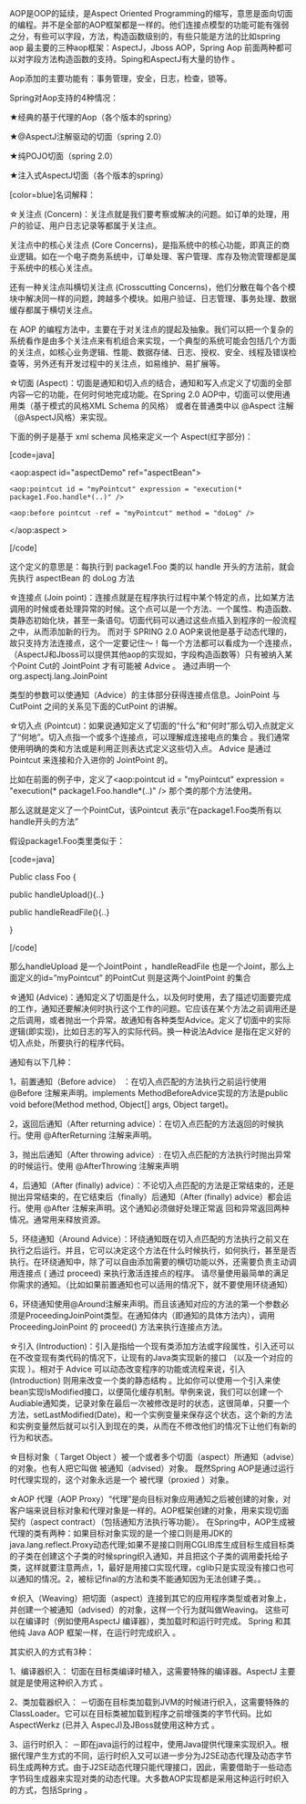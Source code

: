AOP是OOP的延续，是Aspect Oriented Programming的缩写，意思是面向切面的编程。并不是全部的AOP框架都是一样的。他们连接点模型的功能可能有强弱之分，有些可以字段，方法，构造函数级别的，有些只能是方法的比如spring aop 最主要的三种aop框架：AspectJ，Jboss AOP，Spring Aop  前面两种都可以对字段方法构造函数的支持。Sping和AspectJ有大量的协作 。
Aop添加的主要功能有：事务管理，安全，日志，检查，锁等。
Spring对Aop支持的4种情况：
★经典的基于代理的Aop（各个版本的spring） 
★@AspectJ注解驱动的切面（spring 2.0）
★纯POJO切面（spring 2.0）                
★注入式AspectJ切面（各个版本的spring）
[color=blue]名词解释：
☆关注点 (Concern)：关注点就是我们要考察或解决的问题。如订单的处理，用户的验证、用户日志记录等都属于关注点。
关注点中的核心关注点 (Core Concerns)，是指系统中的核心功能，即真正的商业逻辑。如在一个电子商务系统中，订单处理、客户管理、库存及物流管理都是属于系统中的核心关注点。
还有一种关注点叫横切关注点 (Crosscutting Concerns)，他们分散在每个各个模块中解决同一样的问题，跨越多个模块。如用户验证、日志管理、事务处理、数据缓存都属于横切关注点。
在 AOP 的编程方法中，主要在于对关注点的提起及抽象。我们可以把一个复杂的系统看作是由多个关注点来有机组合来实现，一个典型的系统可能会包括几个方面的关注点，如核心业务逻辑、性能、数据存储、日志、授权、安全、线程及错误检查等，另外还有开发过程中的关注点，如易维护、易扩展等。
☆切面 (Aspect)：切面是通知和切入点的结合，通知和写入点定义了切面的全部内容—它的功能，在何时何地完成功能。在Spring 2.0 AOP中，切面可以使用通用类（基于模式的风格XML Schema 的风格） 或者在普通类中以 @Aspect 注解（@AspectJ风格）来实现。
下面的例子是基于 xml schema 风格来定义一个 Aspect(红字部分)： 
[code=java]
<aop:aspect id="aspectDemo" ref="aspectBean"> 
	<aop:pointcut id = "myPointcut" expression = "execution(* package1.Foo.handle*(..)" /> 
	<aop:before pointcut -ref = "myPointcut" method = "doLog" /> 
</aop:aspect > 
[/code]
这个定义的意思是：每执行到 package1.Foo 类的以 handle 开头的方法前，就会先执行 aspectBean 的 doLog 方法
☆连接点 (Join point)：连接点就是在程序执行过程中某个特定的点，比如某方法调用的时候或者处理异常的时候。这个点可以是一个方法、一个属性、构造函数、类静态初始化块，甚至一条语句。切面代码可以通过这些点插入到程序的一般流程之中，从而添加新的行为。 而对于 SPRING 2.0 AOP来说他是基于动态代理的，故只支持方法连接点，这个一定要记住～！每一个方法都可以看成为一个连接点，（AspectJ和Jboss可以提供其他aop的实现如，字段构造函数等）只有被纳入某个Point Cut的 JointPoint 才有可能被 Advice 。 通过声明一个org.aspectj.lang.JoinPoint 
类型的参数可以使通知（Advice）的主体部分获得连接点信息。JoinPoint 与CutPoint 之间的关系见下面的CutPoint 的讲解。
☆切入点 (Pointcut)：如果说通知定义了切面的“什么”和“何时”那么切入点就定义了“何地”。切入点指一个或多个连接点，可以理解成连接电点的集合 。我们通常使用明确的类和方法或是利用正则表达式定义这些切入点。 Advice 是通过 Pointcut 来连接和介入进你的 JointPoint 的。 
比如在前面的例子中，定义了<aop:pointcut id = "myPointcut" expression = "execution(* package1.Foo.handle*(..)" />  那个类的那个方法使用。
那么这就是定义了一个PointCut，该Pointcut 表示“在package1.Foo类所有以handle开头的方法”
假设package1.Foo类里类似于：
[code=java]
Public class Foo { 
   public handleUpload(){..} 
   public handleReadFile(){..} 
}
[/code]
那么handleUpload 是一个JointPoint ，handleReadFile 也是一个Joint，那么上面定义的id=”myPointcut” 的PointCut 则是这两个JointPoint 的集合
☆通知 (Advice)：通知定义了切面是什么，以及何时使用，去了描述切面要完成的工作，通知还要解决何时执行这个工作的问题。它应该在某个方法之前调用还是之后调用，或者抛出一个异常。故通知有各种类型Advice。定义了切面中的实际逻辑(即实现)，比如日志的写入的实际代码。换一种说法Advice 是指在定义好的切入点处，所要执行的程序代码。
通知有以下几种：
1，前置通知（Before advice） ：在切入点匹配的方法执行之前运行使用@Before 注解来声明。implements MethodBeforeAdvice实现的方法是public void before(Method method, Object[] args, Object target)。
2，返回后通知（After returning advice）：在切入点匹配的方法返回的时候执行。使用 @AfterReturning 注解来声明。
3，抛出后通知（After throwing advice）: 在切入点匹配的方法执行时抛出异常的时候运行。使用 @AfterThrowing 注解来声明
4，后通知（After (finally) advice）：不论切入点匹配的方法是正常结束的，还是抛出异常结束的，在它结束后（finally）后通知（After (finally) advice）都会运行。使用 @After 注解来声明。这个通知必须做好处理正常返 回和异常返回两种情况。通常用来释放资源。
5，环绕通知（Around Advice）：环绕通知既在切入点匹配的方法执行之前又在执行之后运行。并且，它可以决定这个方法在什么时候执行，如何执行，甚至是否执行。在环绕通知中，除了可以自由添加需要的横切功能以外，还需要负责主动调用连接点 ( 通过 proceed) 来执行激活连接点的程序。 请尽量使用最简单的满足你需求的通知。（比如如果前置通知也可以适用的情况下，就不要使用环绕通知） 
6，环绕通知使用@Around注解来声明。而且该通知对应的方法的第一个参数必须是ProceedingJoinPoint类型。在通知体内（即通知的具体方法内），调用 ProceedingJoinPoint 的 proceed() 方法来执行连接点方法。
☆引入 (Introduction)：引入是指给一个现有类添加方法或字段属性，引入还可以在不改变现有类代码的情况下，让现有的Java类实现新的接口 （以及一个对应的实现 ）。相对于 Advice 可以动态改变程序的功能或流程来说，引入 (Introduction) 则用来改变一个类的静态结构 。比如你可以使用一个引入来使bean实现IsModified接口，以便简化缓存机制。举例来说，我们可以创建一个Audiable通知类，记录对象在最后一次被修改是时的状态，这很简单，只要一个方法，setLastModified(Date)，和一个实例变量来保存这个状态，这个新的方法和实例变量然后就可以引入到现在的类，从而在不修改他们的情况下让他们有新的行为和状态。
☆目标对象（ Target Object ）被一个或者多个切面（aspect）所通知（advise）的对象。也有人把它叫做 被通知（advised）对象。 既然Spring AOP是通过运行时代理实现的，这个对象永远是一个 被代理（proxied ）对象。
☆AOP 代理（AOP Proxy）“代理”是向目标对象应用通知之后被创建的对象，对客户端来说目标对象和代理对象是一样的。AOP框架创建的对象，用来实现切面契约（aspect contract）（包括通知方法执行等功能）。 在Spring中，AOP生成被代理的类有两种：如果目标对象实现的是一个接口则是用JDK的  java.lang.reflect.Proxy动态代理;如果不是接口则用CGLIB库生成目标生成目标类的子类在创建这个子类的时候spring织入通知，并且把这个子类的调用委托给子类，这样就要注意两点，1，最好是用接口实现代理，cglib只是实现没有接口也可以通知的情况。2，被标记final的方法和类不能通知因为无法创建子类。。
☆织入（Weaving）把切面（aspect）连接到其它的应用程序类型或者对象上，并创建一个被通知（advised）的对象，这样一个行为就叫做Weaving。 这些可以在编译时（例如使用AspectJ 编译器），类加载时和运行时完成。 Spring 和其他纯 Java AOP 框架一样，在运行时完成织入 。
其实织入的方式有3种：
1、编译器织入： 切面在目标类编译时植入，这需要特殊的编译器。AspectJ 主要就是是使用这种织入方式 。
2、类加载器织入： －切面在目标类加载到JVM的时候进行织入，这需要特殊的ClassLoader。它可以在目标类被加载到程序之前增强类的字节代码。比如AspectWerkz (已并入 AspecJ)及JBoss就使用这种方式 。 
3、运行时织入： －即在java运行的过程中，使用Java提供代理来实现织入。根据代理产生方式的不同，运行时织入又可以进一步分为J2SE动态代理及动态字节码生成两种方式。由于J2SE动态代理只能代理接口，因此，需要借助于一些动态字节码生成器来实现对类的动态代理。大多数AOP实现都是采用这种运行时织入的方式，包括Spring 。